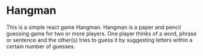 # Hangman
This is a simple react game Hangman.
Hangman is a paper and pencil guessing game for two or more players.
One player thinks of a word, phrase or sentence and the other(s) tries to guess it by suggesting letters within a certain number of guesses.

